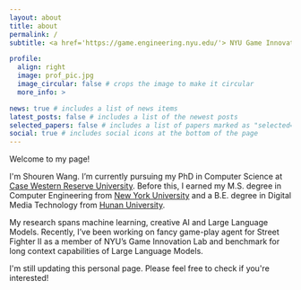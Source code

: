 ```yaml
---
layout: about
title: about
permalink: /
subtitle: <a href='https://game.engineering.nyu.edu/'> NYU Game Innovation Lab </a> | sw5004@nyu.edu

profile:
  align: right
  image: prof_pic.jpg
  image_circular: false # crops the image to make it circular
  more_info: >

news: true # includes a list of news items
latest_posts: false # includes a list of the newest posts
selected_papers: false # includes a list of papers marked as "selected={true}"
social: true # includes social icons at the bottom of the page
---
```

Welcome to my page!

I'm Shouren Wang. I’m currently pursuing my PhD in Computer Science at [Case Western Reserve University](https://case.edu/). Before this, I earned my M.S. degree in Computer Engineering from [New York University](https://www.nyu.edu/) and a B.E. degree in Digital Media Technology from [Hunan University](https://www.hnu.edu.cn/).

My research spans machine learning, creative AI and Large Language Models. Recently, I’ve been working on fancy game-play agent for Street Fighter II as a member of NYU’s Game Innovation Lab and benchmark for long context capabilities of Large Language Models.

I'm still updating this personal page. Please feel free to check if you're interested!